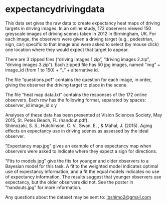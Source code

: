# expectancydrivingdata

This data set gives the raw data to create expectancy heat maps of driving targets in driving images.  In an online study, 172 observers viewed 150 greyscale images of driving scenes taken in 2012 in Birmingham, UK.  For each image, the observers were given a driving target (e.g., pedestrian, sign, car) specific to that image and were asked to select (by mouse click) one location where they would expect that target to appear.  

There are 3 zipped files (“driving images 1.zip”, “driving images 2.zip”, “driving images 3.zip”).  Each zipped file has 50 jpg images, named “img” + image_id (from 1 to 150) + “_“ + alternative id.   

The file ”questions.pdf” contains the question for each image, in order, giving the observer the driving target to place in the scene.

The file “heat map data.txt” contains the responses of the 172 online observers.  Each row has the following format, separated by spaces: <br>
observer_id   image_id   x   y

Analyses of these data has been presented at Vision Sciences Society, May 2015, St. Petes Beach, FL (handout.pdf): <br>
Shimozaki, S. S., Hutchinson, C. V., Swan, E. , & Mahal, J. (2015). Aging effects on expectancy use in driving scenes as assessed by the ideal observer. 

"Expectancy map.jpg" gives an example of one expectancy map when observers were asked to indicate where they expect a sign for directions.

"Fits to models.jpg" give the fits for younger and older observers to a Bayesian model for this task.  A fit to the weighted model indicates optimal use of expectancy information, and a fit the equal models indicates no use of expectancy information.  The results suggest that younger observers use expectancy, but the older observers did not.  See the poster in "handouts.jpg" for more information.

Any questions about the dataset may be sent to: ibshimo2@gmail.com

